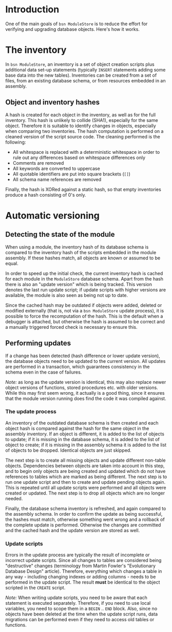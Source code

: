 # Introduction #

One of the main goals of `bsn ModuleStore` is to reduce the effort for verifying and upgrading database objects. Here's how it works.

# The inventory #

In `bsn ModuleStore`, an inventory is a set of object creation scripts plus additional data set-up statements (typically `INSERT` statements adding some base data into the new tables).  Inventories can be created from a set of files, from an existing database schema, or from resources embedded in an assembly.

## Object and inventory hashes ##

A hash is created for each object in the inventory, as well as for the full inventory. This hash is unlikely to collide (SHA1), especially for the same object. Therefore it is suitable to identify changes in objects, especially when comparing two inventories. The hash computation is performed on a cleaned version of the script source code. The cleaning performed is the following:
  * All whitespace is replaced with a deterministic whitespace in order to rule out any differences based on whitespace differences only
  * Comments are removed
  * All keywords are converted to uppercase
  * All quotable identifiers are put into square brackets (`[]`)
  * All schema name references are removed

Finally, the hash is XORed against a static hash, so that empty inventories produce a hash consisting of 0's only.

# Automatic versioning #

## Detecting the state of the module ##

When using a module, the inventory hash of its database schema is compared to the inventory hash of the scripts embedded in the module assembly. If these hashes match, all objects are known or assumed to be equal.

In order to speed up the initial check, the current inventory hash is cached for each module in the `ModuleStore` database schema. Apart from the hash there is also an "update version" which is being tracked. This version denotes the last run update script; if update scripts with higher versions are available, the module is also seen as being not up to date.

Since the cached hash may be outdated if objects were added, deleted or modified externally (that is, not via a `bsn ModuleStore` update process), it is possible to force the recomputation of the hash. This is the default when a debugger is attached, but otherwise the hash is assumed to be correct and a manually triggered forced check is necessary to ensure this.

## Performing updates ##

If a change has been detected (hash difference or lower update version), the database objects need to be updated to the current version. All updates are performed in a transaction, which guarantees consistency in the schema even in the case of failures.

_Note:_ as long as the update version is identical, this may also replace newer object versions of functions, stored procedures etc. with older versions. While this may first seem wrong, it actually is a good thing, since it ensures that the module version running does find the code it was compiled against.

### The update process ###

An inventory of the outdated database schema is then created and each object hash is compared against the hash for the same object in the assembly inventory. If an object is different, it is added to the list of objects to update; if it is missing in the database schema, it is added to the list of object to create; if it is missing in the assembly schema it is added to the list of objects to be dropped. Identical objects are just skipped.

The next step is to create all missing objects and update different non-table objects. Dependencies between objects are taken into account in this step, and to begin only objects are being created and updated which do not have references to tables which are marked as being different. The next step is to run one update script and then to create and update pending objects again. This is repeated until all update scripts were performed and all objects were created or updated. The next step is to drop all objects which are no longer needed.

Finally, the database schema inventory is refreshed, and again compared to the assembly schema. In order to confirm the update as being successful, the hashes must match, otherwise something went wrong and a rollback of the complete update is performed. Otherwise the changes are committed and the cached hash and the update version are stored as well.

### Update scripts ###

Errors in the update process are typically the result of incomplete or incorrect update scripts. Since all changes to tables are considered being "destructive" changes (terminology from Martin Fowler's "Evolutionary Database Design" article). Therefore, everything which changes a table in any way - including changing indexes or adding columns - needs to be performed in the update script. The result **must** be identical to the object scripted in the `CREATE` script.

_Note:_ When writing update scripts, you need to be aware that each statement is executed separately. Therefore, if you need to use local variables, you need to scope them in a `BEGIN` .. `END` block. Also, since no objects have been deleted at the time when the update script runs, data migrations can be performed even if they need to access old tables or functions.